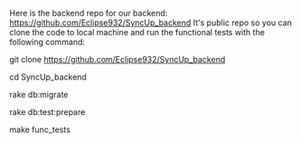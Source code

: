 Here is the backend repo for our backend: https://github.com/Eclipse932/SyncUp_backend
It's public repo so you can clone the code to local machine and run the functional tests with the following command:


git clone https://github.com/Eclipse932/SyncUp_backend

cd SyncUp_backend

rake db:migrate

rake db:test:prepare

make func_tests
